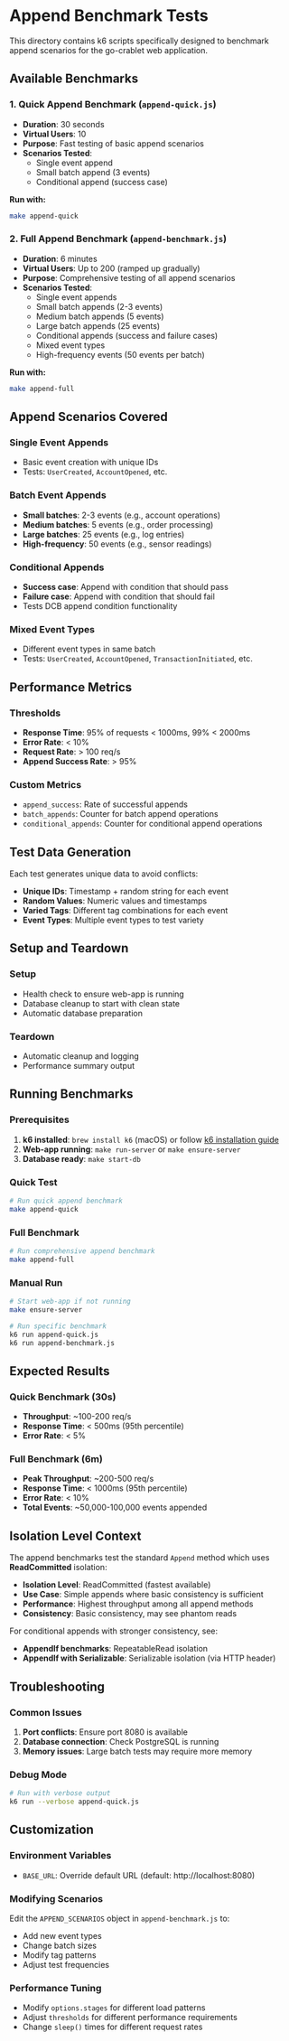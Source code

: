 # Append Benchmark Tests

This directory contains k6 scripts specifically designed to benchmark append scenarios for the go-crablet web application.

## Available Benchmarks

### 1. Quick Append Benchmark (`append-quick.js`)
- **Duration**: 30 seconds
- **Virtual Users**: 10
- **Purpose**: Fast testing of basic append scenarios
- **Scenarios Tested**:
  - Single event append
  - Small batch append (3 events)
  - Conditional append (success case)

**Run with:**
```bash
make append-quick
```

### 2. Full Append Benchmark (`append-benchmark.js`)
- **Duration**: 6 minutes
- **Virtual Users**: Up to 200 (ramped up gradually)
- **Purpose**: Comprehensive testing of all append scenarios
- **Scenarios Tested**:
  - Single event appends
  - Small batch appends (2-3 events)
  - Medium batch appends (5 events)
  - Large batch appends (25 events)
  - Conditional appends (success and failure cases)
  - Mixed event types
  - High-frequency events (50 events per batch)

**Run with:**
```bash
make append-full
```

## Append Scenarios Covered

### Single Event Appends
- Basic event creation with unique IDs
- Tests: `UserCreated`, `AccountOpened`, etc.

### Batch Event Appends
- **Small batches**: 2-3 events (e.g., account operations)
- **Medium batches**: 5 events (e.g., order processing)
- **Large batches**: 25 events (e.g., log entries)
- **High-frequency**: 50 events (e.g., sensor readings)

### Conditional Appends
- **Success case**: Append with condition that should pass
- **Failure case**: Append with condition that should fail
- Tests DCB append condition functionality

### Mixed Event Types
- Different event types in same batch
- Tests: `UserCreated`, `AccountOpened`, `TransactionInitiated`, etc.

## Performance Metrics

### Thresholds
- **Response Time**: 95% of requests < 1000ms, 99% < 2000ms
- **Error Rate**: < 10%
- **Request Rate**: > 100 req/s
- **Append Success Rate**: > 95%

### Custom Metrics
- `append_success`: Rate of successful appends
- `batch_appends`: Counter for batch append operations
- `conditional_appends`: Counter for conditional append operations

## Test Data Generation

Each test generates unique data to avoid conflicts:
- **Unique IDs**: Timestamp + random string for each event
- **Random Values**: Numeric values and timestamps
- **Varied Tags**: Different tag combinations for each event
- **Event Types**: Multiple event types to test variety

## Setup and Teardown

### Setup
- Health check to ensure web-app is running
- Database cleanup to start with clean state
- Automatic database preparation

### Teardown
- Automatic cleanup and logging
- Performance summary output

## Running Benchmarks

### Prerequisites
1. **k6 installed**: `brew install k6` (macOS) or follow [k6 installation guide](https://k6.io/docs/getting-started/installation/)
2. **Web-app running**: `make run-server` or `make ensure-server`
3. **Database ready**: `make start-db`

### Quick Test
```bash
# Run quick append benchmark
make append-quick
```

### Full Benchmark
```bash
# Run comprehensive append benchmark
make append-full
```

### Manual Run
```bash
# Start web-app if not running
make ensure-server

# Run specific benchmark
k6 run append-quick.js
k6 run append-benchmark.js
```

## Expected Results

### Quick Benchmark (30s)
- **Throughput**: ~100-200 req/s
- **Response Time**: < 500ms (95th percentile)
- **Error Rate**: < 5%

### Full Benchmark (6m)
- **Peak Throughput**: ~200-500 req/s
- **Response Time**: < 1000ms (95th percentile)
- **Error Rate**: < 10%
- **Total Events**: ~50,000-100,000 events appended

## Isolation Level Context

The append benchmarks test the standard `Append` method which uses **ReadCommitted** isolation:

- **Isolation Level**: ReadCommitted (fastest available)
- **Use Case**: Simple appends where basic consistency is sufficient
- **Performance**: Highest throughput among all append methods
- **Consistency**: Basic consistency, may see phantom reads

For conditional appends with stronger consistency, see:
- **AppendIf benchmarks**: RepeatableRead isolation
- **AppendIf with Serializable**: Serializable isolation (via HTTP header)

## Troubleshooting

### Common Issues
1. **Port conflicts**: Ensure port 8080 is available
2. **Database connection**: Check PostgreSQL is running
3. **Memory issues**: Large batch tests may require more memory

### Debug Mode
```bash
# Run with verbose output
k6 run --verbose append-quick.js
```

## Customization

### Environment Variables
- `BASE_URL`: Override default URL (default: http://localhost:8080)

### Modifying Scenarios
Edit the `APPEND_SCENARIOS` object in `append-benchmark.js` to:
- Add new event types
- Change batch sizes
- Modify tag patterns
- Adjust test frequencies

### Performance Tuning
- Modify `options.stages` for different load patterns
- Adjust `thresholds` for different performance requirements
- Change `sleep()` times for different request rates 